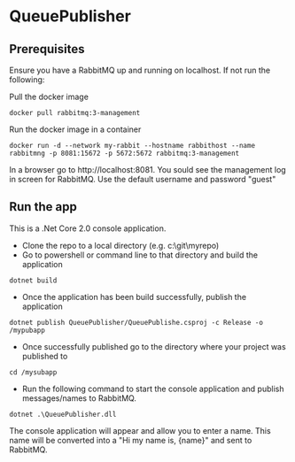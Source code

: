 # QueuePublisher

## Prerequisites
Ensure you have a RabbitMQ up and running on localhost. If not run the following:

Pull the docker image

`docker pull rabbitmq:3-management`

Run the docker image in a container

`docker run -d --network my-rabbit --hostname rabbithost --name rabbitmng -p 8081:15672 -p 5672:5672 rabbitmq:3-management`

In a browser go to http://localhost:8081. You sould see the management log in screen for RabbitMQ. Use the default username and password "guest"

## Run the app
This is a .Net Core 2.0 console application. 

- Clone the repo to a local directory (e.g. c:\git\myrepo)
- Go to powershell or command line to that directory and build the application

`dotnet build`
- Once the application has been build successfully, publish the application 

`dotnet publish QueuePublisher/QueuePublishe.csproj -c Release -o /mypubapp`
- Once successfully published go to the directory where your project was published to 

`cd /mysubapp`
- Run the following command to start the console application and publish messages/names to RabbitMQ.

`dotnet .\QueuePublisher.dll`

The console application will appear and allow you to enter a name. This name will be converted into a "Hi my name is, {name}" and sent to RabbitMQ.
